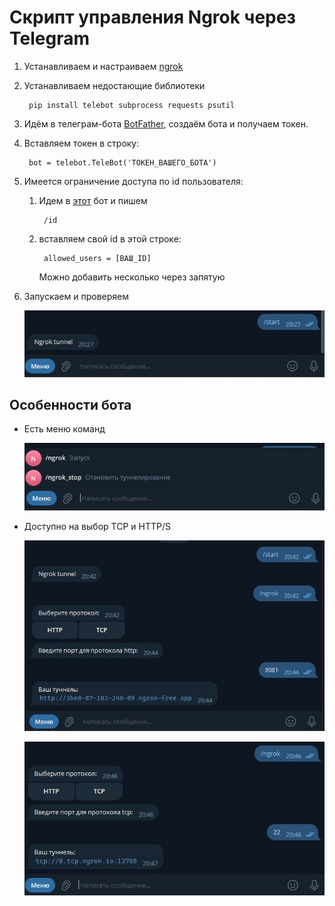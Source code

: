 # Скрипт управления Ngrok через Telegram

1. Устанавливаем и настраиваем [ngrok](https://ngrok.com/download)
2. Устанавливаем недостающие библиотеки

        pip install telebot subprocess requests psutil

3. Идём в телеграм-бота [BotFather](https://t.me/BotFather), создаём бота и получаем токен.
4. Вставляем токен в строку:

        bot = telebot.TeleBot('ТОКЕН_ВАШЕГО_БОТА')
5. Имеется ограничение доступа по id пользователя:
    1. Идем в [этот](https://t.me/MissRose_bot) бот и пишем

            /id
    2. вставляем свой id в этой строке:

            allowed_users = [ВАШ_ID]
        
        Можно добавить несколько через запятую

6. Запускаем и проверяем

    ![start](start.jpg)

## Особенности бота
* Есть меню команд  

    ![start](menu.jpg)
* Доступно на выбор TCP и HTTP/S

    ![start](test_job.jpg)

    ![start](test_job_tcp.jpg)